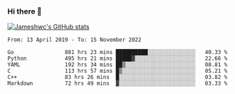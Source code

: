 ### Hi there 👋

[![Jameshwc's GitHub stats](https://github-readme-stats.vercel.app/api?username=jameshwc)](https://github.com/anuraghazra/github-readme-stats)

<!--START_SECTION:waka-->

```text
From: 13 April 2019 - To: 15 November 2022

Go                881 hrs 23 mins ██████████░░░░░░░░░░░░░░░   40.33 %
Python            495 hrs 21 mins █████▓░░░░░░░░░░░░░░░░░░░   22.66 %
YAML              192 hrs 34 mins ██▒░░░░░░░░░░░░░░░░░░░░░░   08.81 %
C                 113 hrs 57 mins █▒░░░░░░░░░░░░░░░░░░░░░░░   05.21 %
C++               83 hrs 26 mins  █░░░░░░░░░░░░░░░░░░░░░░░░   03.82 %
Markdown          72 hrs 49 mins  ▓░░░░░░░░░░░░░░░░░░░░░░░░   03.33 %
```

<!--END_SECTION:waka-->
